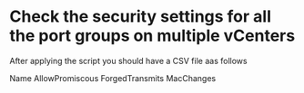 # Check the security settings for all the port groups on multiple vCenters

After applying the script you should have a CSV file aas follows

Name  AllowPromiscous ForgedTransmits MacChanges
